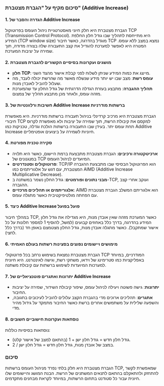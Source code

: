 ### סיכום מקיף על "הגברת מצטברת" (Additive Increase)

#### 1. הגדרה והסבר של Additive Increase
הגברת מצטברת היא חלק חיוני מאסטרטגיית ניהול העומס בפרוטוקול TCP (Transmission Control Protocol). היא מתייחסת לתהליך שבו גודל חלון החלפת המידע (TCP window size) מוגדל בהדרגה, כאשר חיבור TCP נמצא במצב ללא עומס. המטרה היא לאפשר למערכת להגדיל את קצב התעבורה שלה בצורה מדודה, תוך שמירה על יציבות המערכת.

#### 2. מושגים ועקרונות בסיסיים הקשורים להגברת מצטברת
- **חלון TCP**: מייצג את כמות המידע שניתן לשלוח לפני קבלת אישור מהצד השני.
- **עומס רשת**: מצב שבו יש יותר מידע שנשלח מאשר מה שהרשת יכולה לעבד, מה שעלול להוביל לאובדן מנות.
- **תהליך ההגברה**: מתבצע בעזרת הגדלה הדרגתית של גודל החלון עד שהמערכת מזהה עומס, ולאחר מכן מתבצע תהליך של צמצום.

#### 3. חשיבות ורלוונטיות של Additive Increase ברשתות מודרניות
הגברת מצטברת היא מרכיב קרדינלי בניהול תעבורה ברשתות מודרניות. היא מאפשרת חיבורי TCP למקסם את קיבולת הרשת, תוך שמירה על יציבות ולא מאפשרת לקרוס תחת עומס יתר. בעידן שבו התעבורה ברשתות הולכת וגדלה, טכניקות כמו Additive Increase חיוניות לשמירה על ביצועים אופטימליים.

#### 4. סקירה טכנית מפורטת
- **ארכיטקטורה ורכיבים**: הגברת מצטברת מתבצעת ברמת היישום, כאשר היא תלויה במנגנונים של TCP המיועדים לניהול העומס.
- **פרוטוקולים וסטנדרטים**: TCP/IP הוא הפרוטוקול הבסיסי שבו מתבצעת ההגברה המצטברת, עם דגש על אלגוריתמים כמו AIMD (Additive Increase Multiplicative Decrease).
- **מבני נתונים ופורמטים**: גודל החלון נשמר במשתנה ב-TCP, ועוקב אחרי קצב ההגברה.
- **אלגוריתמים או תהליכים מרכזיים**: AIMD הוא אלגוריתם המשלב הגברת מצטברת עם הפחתה מולטיפיקטיבית כאשר מתגלה עומס.

#### 5. כיצד Additive Increase פועל בפועל
במהלך חיבור TCP, כאשר המערכת מזהה שאין אובדן מנות, היא מגדילה את גודל חלון המידע בהדרגה, בדרך כלל באחוזים קבועים (למשל, להוסיף 1 למספר חלונות על כל אישור שמתקבל). כאשר מתגלה אובדן מנות, גודל החלון מצטמצם באופן חד (בדרך כלל לחצי).

#### 6. מימושים ויישומים נפוצים בסצינות רשתות בעולם האמיתי
הגברת מצטברת נמצאת בשימוש נרחב בכל פרוטוקולי TCP המודרניים, במיוחד באפליקציות כמו סטרימינג של וידאו, משחקי רשת, וגישה לאינטרנט. היא חיונית למערכות המיועדות לשימוש ברשתות עם קיבולת משתנה.

#### 7. יתרונות ואתגרים פוטנציאליים של Additive Increase
- **יתרונות**: גישה פשוטה ויעילה לניהול עומס, שיפור קיבולת השידור, שמירה על יציבות החיבור.
- **אתגרים**: תהליכים ארוכים מדי בהגברת הקצב עלולים להוביל לעיכובים בתגובה, והשפעה שלילית על משתמשים אחרים ברשת כאשר החיבור מתמקד על גידול מהיר מדי.

#### 8. נוסחאות ועקרונות חישוביים חשובים
נוסחאות בסיסיות כוללות:
- גודל חלון חדש = גודל חלון ישן + 1 (בהתאם למצב של אישור קלט).
- במצב של אובדן מנות, גודל חלון חדש = גודל חלון ישן / 2.

### סיכום
הגברת מצטברת היא חלק בלתי נפרד מניהול העומס ברשתות TCP, שמאפשרת לקשר להתחזק ולהתאקלם בהתאם לתנאים המשתנים של הרשת. הבנת המושג והיישומים שלו חיונית עבור כל סטודנט בתחום הרשתות, במיוחד לקראת מבחנים מתקדמים.